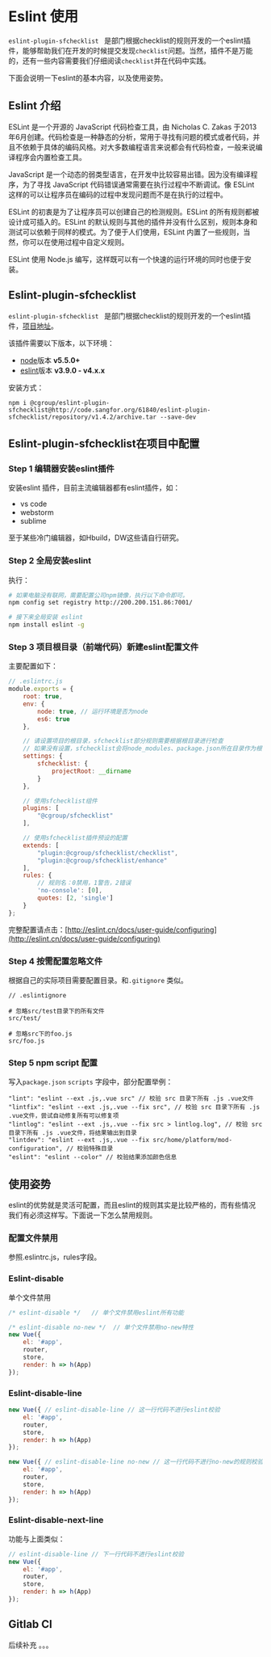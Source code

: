 # Eslint 使用

`eslint-plugin-sfchecklist ` 是部门根据checklist的规则开发的一个eslint插件，能够帮助我们在开发的时候提交发现`checklist`问题。当然，插件不是万能的，还有一些内容需要我们仔细阅读`checklist`并在代码中实践。

下面会说明一下eslint的基本内容，以及使用姿势。

## Eslint 介绍

ESLint 是一个开源的 JavaScript 代码检查工具，由 Nicholas C. Zakas 于2013年6月创建。代码检查是一种静态的分析，常用于寻找有问题的模式或者代码，并且不依赖于具体的编码风格。对大多数编程语言来说都会有代码检查，一般来说编译程序会内置检查工具。

JavaScript 是一个动态的弱类型语言，在开发中比较容易出错。因为没有编译程序，为了寻找 JavaScript 代码错误通常需要在执行过程中不断调试。像 ESLint 这样的可以让程序员在编码的过程中发现问题而不是在执行的过程中。

ESLint 的初衷是为了让程序员可以创建自己的检测规则。ESLint 的所有规则都被设计成可插入的。ESLint 的默认规则与其他的插件并没有什么区别，规则本身和测试可以依赖于同样的模式。为了便于人们使用，ESLint 内置了一些规则，当然，你可以在使用过程中自定义规则。

ESLint 使用 Node.js 编写，这样既可以有一个快速的运行环境的同时也便于安装。

## Eslint-plugin-sfchecklist 

`eslint-plugin-sfchecklist ` 是部门根据checklist的规则开发的一个eslint插件，[项目地址](http://code.sangfor.org/UED/FE-COMMON/eslint-plugin-sfchecklist)。

该插件需要以下版本，以下环境：

- [node](https://nodejs.org/en/)版本 **v5.5.0+**
- [eslint](https://eslint.org/)版本 **v3.9.0 - v4.x.x**

安装方式：
```
npm i @cgroup/eslint-plugin-sfchecklist@http://code.sangfor.org/61840/eslint-plugin-sfchecklist/repository/v1.4.2/archive.tar --save-dev
```

## Eslint-plugin-sfchecklist在项目中配置

### Step 1 编辑器安装eslint插件

安装eslint 插件，目前主流编辑器都有eslint插件，如：

* vs code
* webstorm
* sublime

至于某些冷门编辑器，如Hbuild，DW这些请自行研究。

### Step 2 全局安装eslint 

执行：

```sh
# 如果电脑没有联网，需要配置公司npm镜像，执行以下命令即可。
npm config set registry http://200.200.151.86:7001/

# 接下来全局安装 eslint 
npm install eslint -g
```

### Step 3 项目根目录（前端代码）新建eslint配置文件

主要配置如下：

```javascript
// .eslintrc.js
module.exports = {
    root: true,
    env: {
        node: true, // 运行环境是否为node
        es6: true 
    },

    // 请设置项目的根目录，sfchecklist部分规则需要根据根目录进行检查
    // 如果没有设置，sfchecklist会将node_modules、package.json所在目录作为根目录
    settings: {
        sfchecklist: {
            projectRoot: __dirname
        }
    },

    // 使用sfchecklist组件
    plugins: [
        "@cgroup/sfchecklist"
    ],

    // 使用sfchecklist插件预设的配置
    extends: [
        "plugin:@cgroup/sfchecklist/checklist",
        "plugin:@cgroup/sfchecklist/enhance"
    ],
    rules: {
    	// 规则名：0禁用，1警告，2错误
        'no-console': [0],
        quotes: [2, 'single']
    }
};
```

完整配置请点击：[http://eslint.cn/docs/user-guide/configuring](http://eslint.cn/docs/user-guide/configuring)

### Step 4 按需配置忽略文件

根据自己的实际项目需要配置目录。和`.gitignore` 类似。

```
// .eslintignore

# 忽略src/test目录下的所有文件
src/test/

# 忽略src下的foo.js
src/foo.js
```

### Step 5 npm script 配置

写入`package.json` `scripts` 字段中，部分配置举例：

```
"lint": "eslint --ext .js,.vue src" // 校验 src 目录下所有 .js .vue文件
"lintfix": "eslint --ext .js,.vue --fix src", // 校验 src 目录下所有 .js .vue文件，尝试自动修复所有可以修复项
"lintlog": "eslint --ext .js,.vue --fix src > lintlog.log", // 校验 src 目录下所有 .js .vue文件，将结果输出到目录
"lintdev": "eslint --ext .js,.vue --fix src/home/platform/mod-configuration", // 校验特殊目录
"eslint": "eslint --color" // 校验结果添加颜色信息
```



## 使用姿势

eslint的优势就是灵活可配置，而且eslint的规则其实是比较严格的，而有些情况我们有必须这样写。下面说一下怎么禁用规则。

### 配置文件禁用

参照.eslintrc.js，rules字段。

### Eslint-disable

单个文件禁用

```javascript
/* eslint-disable */   // 单个文件禁用eslint所有功能

/* eslint-disable no-new */  // 单个文件禁用no-new特性
new Vue({
    el: '#app',
    router,
    store,
    render: h => h(App)
});
```

### Eslint-disable-line

```javascript
new Vue({ // eslint-disable-line // 这一行代码不进行eslint校验
    el: '#app',
    router,
    store,
    render: h => h(App)
});

new Vue({ // eslint-disable-line no-new // 这一行代码不进行no-new的规则校验
    el: '#app',
    router,
    store,
    render: h => h(App)
});
```

### Eslint-disable-next-line

功能与上面类似：

```javascript
// eslint-disable-line // 下一行代码不进行eslint校验
new Vue({ 
    el: '#app',
    router,
    store,
    render: h => h(App)
});
```



## Gitlab CI

后续补充 。。。